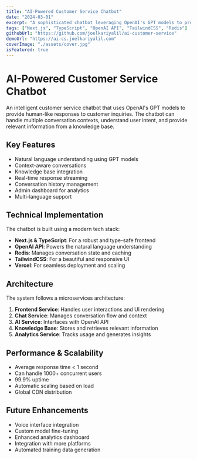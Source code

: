 ```yaml
---
title: "AI-Powered Customer Service Chatbot"
date: "2024-03-01"
excerpt: "A sophisticated chatbot leveraging OpenAI's GPT models to provide intelligent customer support."
tags: ["Next.js", "TypeScript", "OpenAI API", "TailwindCSS", "Redis"]
githubUrl: "https://github.com/joelkariyalil/ai-customer-service"
demoUrl: "https://ai-cs.joelkariyalil.com"
coverImage: "./assets/cover.jpg"
isFeatured: true
---
```


# AI-Powered Customer Service Chatbot

An intelligent customer service chatbot that uses OpenAI's GPT models to provide human-like responses to customer inquiries. The chatbot can handle multiple conversation contexts, understand user intent, and provide relevant information from a knowledge base.

## Key Features

- Natural language understanding using GPT models
- Context-aware conversations
- Knowledge base integration
- Real-time response streaming
- Conversation history management
- Admin dashboard for analytics
- Multi-language support

## Technical Implementation

The chatbot is built using a modern tech stack:

- **Next.js & TypeScript**: For a robust and type-safe frontend
- **OpenAI API**: Powers the natural language understanding
- **Redis**: Manages conversation state and caching
- **TailwindCSS**: For a beautiful and responsive UI
- **Vercel**: For seamless deployment and scaling

## Architecture

The system follows a microservices architecture:

1. **Frontend Service**: Handles user interactions and UI rendering
2. **Chat Service**: Manages conversation flow and context
3. **AI Service**: Interfaces with OpenAI API
4. **Knowledge Base**: Stores and retrieves relevant information
5. **Analytics Service**: Tracks usage and generates insights

## Performance & Scalability

- Average response time < 1 second
- Can handle 1000+ concurrent users
- 99.9% uptime
- Automatic scaling based on load
- Global CDN distribution

## Future Enhancements

- Voice interface integration
- Custom model fine-tuning
- Enhanced analytics dashboard
- Integration with more platforms
- Automated training data generation 